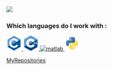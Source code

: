 

<a href="mailto:onur95rt@gmail.com">
<img src="https://img.shields.io/badge/Gmail-D14836?style=for-the-badge&logo=gmail&logoColor=white"></a>


<h3 align="left">Which languages do I work with :</h3>
<p align="left">
  <a href="https://www.cprogramming.com/" target="_blank">
    <img src="https://raw.githubusercontent.com/devicons/devicon/master/icons/c/c-original.svg" alt="c" width="40" height="40"/>
  </a>
  <a href="https://www.w3schools.com/cpp/" target="_blank">
    <img src="https://raw.githubusercontent.com/devicons/devicon/master/icons/cplusplus/cplusplus-original.svg" alt="cplusplus" width="40" height="40"/>
  </a>
  <a href="https://www.mathworks.com/" target="_blank">
    <img src="https://raw.githubusercontent.com/UjwalKandi/UjwalKandi/master/svg/Matlab_Logo.png" alt="matlab" width="40" height="40"/>
  </a>
  <a href="https://www.python.org" target="_blank">
    <img src="https://raw.githubusercontent.com/devicons/devicon/master/icons/python/python-original.svg" alt="python" width="40" height="40"/>
  </a>
</p>








<a href="https://github.com/OnurGnllu?tab=repositories">MyRepositories </a>




